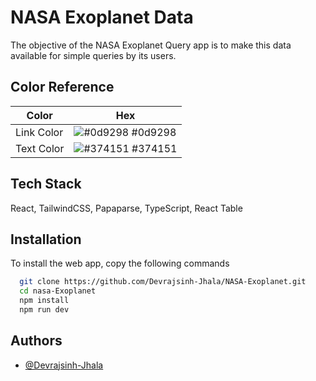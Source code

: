 # NASA Exoplanet Data

The objective of the NASA Exoplanet Query app is to make this data available for simple queries by its users.

## Color Reference

| Color      | Hex                                                              |
| ---------- | ---------------------------------------------------------------- |
| Link Color | ![#0d9298](https://via.placeholder.com/10/0d9298?text=+) #0d9298 |
| Text Color | ![#374151](https://via.placeholder.com/10/374151?text=+) #374151 |

## Tech Stack

React, TailwindCSS, Papaparse, TypeScript, React Table

## Installation

To install the web app, copy the following commands

```bash
  git clone https://github.com/Devrajsinh-Jhala/NASA-Exoplanet.git
  cd nasa-Exoplanet
  npm install
  npm run dev
```

## Authors

- [@Devrajsinh-Jhala](https://www.github.com/Devrajsinh-Jhala)
